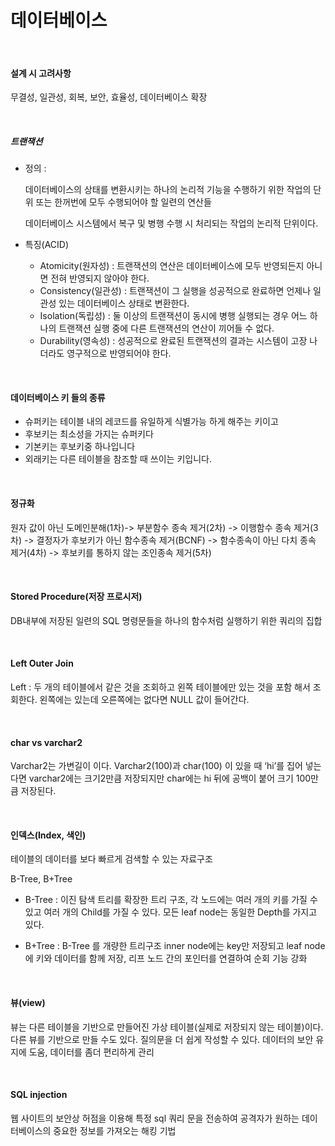 # 데이터베이스

<br>

#### 설계 시 고려사항

무결성, 일관성, 회복, 보안, 효율성, 데이터베이스 확장

 <br>

##### 트랜잭션

- 정의 : 

    데이터베이스의 상태를 변환시키는 하나의 논리적 기능을 수행하기 위한 작업의 단위 또는 한꺼번에 모두 수행되어야 할 일련의 연산들

    데이터베이스 시스템에서 복구 및 병행 수행 시 처리되는 작업의 논리적 단위이다.

- 특징(ACID)
  - Atomicity(원자성) : 트랜잭션의 연산은 데이터베이스에 모두 반영되든지 아니면 전혀 반영되지 않아야 한다.
  - Consistency(일관성) : 트랜잭션이 그 실행을 성공적으로 완료하면 언제나 일관성 있는 데이터베이스 상태로 변환한다.
  - Isolation(독립성) : 둘 이상의 트랜잭션이 동시에 병행 실행되는 경우 어느 하나의 트랜잭션 실행 중에 다른 트랜잭션의 연산이 끼어들 수 없다.
  - Durability(영속성) : 성공적으로 완료된 트랜잭션의 결과는 시스템이 고장 나더라도 영구적으로 반영되어야 한다.

 <br>

#### 데이터베이스 키 들의 종류

- 슈퍼키는 테이블 내의 레코드를 유일하게 식별가능 하게 해주는 키이고
- 후보키는 최소성을 가지는 슈퍼키다
- 기본키는 후보키중 하나입니다
- 외래키는 다른 테이블을 참조할 때 쓰이는 키입니다.

<br>

#### 정규화

 원자 값이 아닌 도메인분해(1차)-> 부분함수 종속 제거(2차) -> 이행함수 종속 제거(3차) -> 결정자가 후보키가 아닌 함수종속 제거(BCNF) -> 함수종속이 아닌 다치 종속 제거(4차) -> 후보키를 통하지 않는 조인종속 제거(5차)

  <br>

#### Stored Procedure(저장 프로시저)

DB내부에 저장된 일련의 SQL 명령문들을 하나의 함수처럼 실행하기 위한 쿼리의 집합

  <br>

#### Left Outer Join

 Left : 두 개의 테이블에서 같은 것을 조회하고 왼쪽 테이블에만 있는 것을 포함 해서 조회한다. 왼쪽에는 있는데 오른쪽에는 없다면 NULL 값이 들어간다.

  <br>

#### char vs varchar2

Varchar2는 가변길이 이다. Varchar2(100)과 char(100) 이 있을 때 ‘hi’를 집어 넣는다면 varchar2에는 크기2만큼 저장되지만 char에는 hi 뒤에 공백이 붙어 크기 100만큼 저장된다.

  <br>

#### 인덱스(Index, 색인)

 테이블의 데이터를 보다 빠르게 검색할 수 있는 자료구조

B-Tree, B+Tree

- B-Tree : 이진 탐색 트리를 확장한 트리 구조, 각 노드에는 여러 개의 키를 가질 수 있고 여러 개의 Child를 가질 수 있다. 모든 leaf node는 동일한 Depth를 가지고 있다.

- B+Tree : B-Tree 를 개량한 트리구조 inner node에는 key만 저장되고 leaf node에 키와 데이터를 함께 저장, 리프 노드 간의 포인터를 연결하여 순회 기능 강화

  <br>

#### 뷰(view)

  뷰는 다른 테이블을 기반으로 만들어진 가상 테이블(실제로 저장되지 않는 테이블)이다. 다른 뷰를 기반으로 만들 수도 있다. 질의문을 더 쉽게 작성할 수 있다. 데이터의 보안 유지에 도움, 데이터를 좀더 편리하게 관리

  <br>

#### SQL injection

 웹 사이트의 보안상 허점을 이용해 특정 sql 쿼리 문을 전송하여 공격자가 원하는 데이터베이스의 중요한 정보를 가져오는 해킹 기법